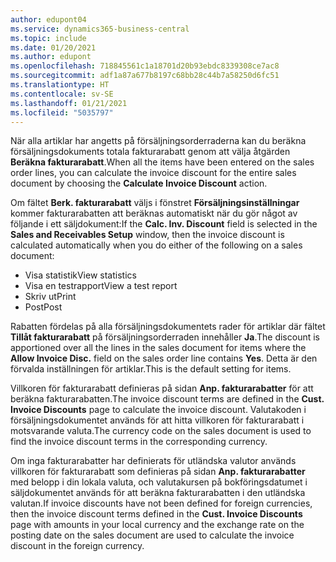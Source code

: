 ```yaml
---
author: edupont04
ms.service: dynamics365-business-central
ms.topic: include
ms.date: 01/20/2021
ms.author: edupont
ms.openlocfilehash: 718845561c1a18701d20b93ebdc8339308ce7ac8
ms.sourcegitcommit: adf1a87a677b8197c68bb28c44b7a58250d6fc51
ms.translationtype: HT
ms.contentlocale: sv-SE
ms.lasthandoff: 01/21/2021
ms.locfileid: "5035797"
---
```

<span data-ttu-id="3f337-101">När alla artiklar har angetts på försäljningsorderraderna kan du beräkna försäljningsdokuments totala fakturarabatt genom att välja åtgärden **Beräkna fakturarabatt**.</span><span class="sxs-lookup"><span data-stu-id="3f337-101">When all the items have been entered on the sales order lines, you can calculate the invoice discount for the entire sales document by choosing the **Calculate Invoice Discount** action.</span></span>

<span data-ttu-id="3f337-102">Om fältet **Berk. fakturarabatt** väljs i fönstret **Försäljningsinställningar** kommer fakturarabatten att beräknas automatiskt när du gör något av följande i ett säljdokument:</span><span class="sxs-lookup"><span data-stu-id="3f337-102">If the **Calc. Inv. Discount** field is selected in the **Sales and Receivables Setup** window, then the invoice discount is calculated automatically when you do either of the following on a sales document:</span></span>

* <span data-ttu-id="3f337-103">Visa statistik</span><span class="sxs-lookup"><span data-stu-id="3f337-103">View statistics</span></span>
* <span data-ttu-id="3f337-104">Visa en testrapport</span><span class="sxs-lookup"><span data-stu-id="3f337-104">View a test report</span></span>
* <span data-ttu-id="3f337-105">Skriv ut</span><span class="sxs-lookup"><span data-stu-id="3f337-105">Print</span></span>
* <span data-ttu-id="3f337-106">Post</span><span class="sxs-lookup"><span data-stu-id="3f337-106">Post</span></span>

<span data-ttu-id="3f337-107">Rabatten fördelas på alla försäljningsdokumentets rader för artiklar där fältet **Tillåt fakturarabatt** på försäljningsorderraden innehåller **Ja**.</span><span class="sxs-lookup"><span data-stu-id="3f337-107">The discount is apportioned over all the lines in the sales document for items where the **Allow Invoice Disc.** field on the sales order line contains **Yes**.</span></span> <span data-ttu-id="3f337-108">Detta är den förvalda inställningen för artiklar.</span><span class="sxs-lookup"><span data-stu-id="3f337-108">This is the default setting for items.</span></span>

<span data-ttu-id="3f337-109">Villkoren för fakturarabatt definieras på sidan **Anp. fakturarabatter** för att beräkna fakturarabatten.</span><span class="sxs-lookup"><span data-stu-id="3f337-109">The invoice discount terms are defined in the **Cust. Invoice Discounts** page to calculate the invoice discount.</span></span> <span data-ttu-id="3f337-110">Valutakoden i försäljningsdokumentet används för att hitta villkoren för fakturarabatt i motsvarande valuta.</span><span class="sxs-lookup"><span data-stu-id="3f337-110">The currency code on the sales document is used to find the invoice discount terms in the corresponding currency.</span></span>

<span data-ttu-id="3f337-111">Om inga fakturarabatter har definierats för utländska valutor används villkoren för fakturarabatt som definieras på sidan **Anp. fakturarabatter** med belopp i din lokala valuta, och valutakursen på bokföringsdatumet i säljdokumentet används för att beräkna fakturarabatten i den utländska valutan.</span><span class="sxs-lookup"><span data-stu-id="3f337-111">If invoice discounts have not been defined for foreign currencies, then the invoice discount terms defined in the **Cust. Invoice Discounts** page with amounts in your local currency and the exchange rate on the posting date on the sales document are used to calculate the invoice discount in the foreign currency.</span></span>
